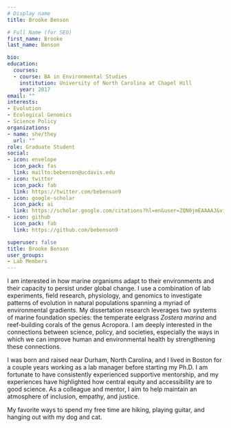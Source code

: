 ```yaml
---
# Display name
title: Brooke Benson

# Full Name (for SEO)
first_name: Brooke
last_name: Benson

bio: 
education:
  courses:
  - course: BA in Environmental Studies
    institution: University of North Carolina at Chapel Hill
    year: 2017
email: ""
interests:
- Evolution
- Ecological Genomics
- Science Policy
organizations:
- name: she/they
  url: ""
role: Graduate Student
social:
- icon: envelope
  icon_pack: fas
  link: mailto:bebenson@ucdavis.edu
- icon: twitter
  icon_pack: fab
  link: https://twitter.com/bebenson9
- icon: google-scholar
  icon_pack: ai
  link: https://scholar.google.com/citations?hl=en&user=ZQN0jmEAAAAJ&view_op=list_works&sortby=pubdate
- icon: github
  icon_pack: fab
  link: https://github.com/bebenson9

superuser: false
title: Brooke Benson
user_groups:
- Lab Members
---
```


I am interested in how marine organisms adapt to their environments and their capacity to persist under global change. I use a combination of lab experiments, field research, physiology, and genomics to investigate patterns of evolution in natural populations spanning a myriad of environmental gradients. My dissertation research leverages two systems of marine foundation species: the temperate eelgrass *Zostera marina* and reef-building corals of the genus Acropora. I am deeply interested in the connections between science, policy, and societies, especially the ways in which we can improve human and environmental health by strengthening these connections. 

I was born and raised near Durham, North Carolina, and I lived in Boston for a couple years working as a lab manager before starting my Ph.D. I am fortunate to have consistently experienced supportive mentorship, and my experiences have highlighted how central equity and accessibility are to good science. As a colleague and mentor, I aim to help maintain an atmosphere of inclusion, empathy, and justice. 

My favorite ways to spend my free time are hiking, playing guitar, and hanging out with my dog and cat. 
